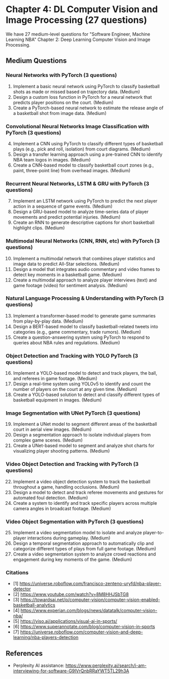 # Chapter 4: DL Computer Vision and Image Processing (27 questions)

We have 27 medium-level questions for "Software Engineer, Machine Learning NBA" Chapter 2: Deep Learning Computer Vision and Image Processing.

## Medium Questions

### Neural Networks with PyTorch (3 questions)

1. Implement a basic neural network using PyTorch to classify basketball shots as made or missed based on trajectory data. (Medium)
2. Design a custom loss function in PyTorch for a neural network that predicts player positions on the court. (Medium)
3. Create a PyTorch-based neural network to estimate the release angle of a basketball shot from image data. (Medium)

### Convolutional Neural Networks Image Classification with PyTorch (3 questions)

4. Implement a CNN using PyTorch to classify different types of basketball plays (e.g., pick and roll, isolation) from court diagrams. (Medium)
5. Design a transfer learning approach using a pre-trained CNN to identify NBA team logos in images. (Medium)
6. Create a CNN-based model to classify basketball court zones (e.g., paint, three-point line) from overhead images. (Medium)

### Recurrent Neural Networks, LSTM & GRU with PyTorch (3 questions)

7. Implement an LSTM network using PyTorch to predict the next player action in a sequence of game events. (Medium)
8. Design a GRU-based model to analyze time-series data of player movements and predict potential injuries. (Medium)
9. Create an RNN to generate descriptive captions for short basketball highlight clips. (Medium)

### Multimodal Neural Networks (CNN, RNN, etc) with PyTorch (3 questions)

10. Implement a multimodal network that combines player statistics and image data to predict All-Star selections. (Medium)
11. Design a model that integrates audio commentary and video frames to detect key moments in a basketball game. (Medium)
12. Create a multimodal approach to analyze player interviews (text) and game footage (video) for sentiment analysis. (Medium)

### Natural Language Processing & Understanding with PyTorch (3 questions)

13. Implement a transformer-based model to generate game summaries from play-by-play data. (Medium)
14. Design a BERT-based model to classify basketball-related tweets into categories (e.g., game commentary, trade rumors). (Medium)
15. Create a question-answering system using PyTorch to respond to queries about NBA rules and regulations. (Medium)

### Object Detection and Tracking with YOLO PyTorch (3 questions)

16. Implement a YOLO-based model to detect and track players, the ball, and referees in game footage. (Medium)
17. Design a real-time system using YOLOv5 to identify and count the number of players on the court at any given time. (Medium)
18. Create a YOLO-based solution to detect and classify different types of basketball equipment in images. (Medium)

### Image Segmentation with UNet PyTorch (3 questions)

19. Implement a UNet model to segment different areas of the basketball court in aerial view images. (Medium)
20. Design a segmentation approach to isolate individual players from complex game scenes. (Medium)
21. Create a UNet-based model to segment and analyze shot charts for visualizing player shooting patterns. (Medium)

### Video Object Detection and Tracking with PyTorch (3 questions)

22. Implement a video object detection system to track the basketball throughout a game, handling occlusions. (Medium)
23. Design a model to detect and track referee movements and gestures for automated foul detection. (Medium)
24. Create a system to identify and track specific players across multiple camera angles in broadcast footage. (Medium)

### Video Object Segmentation with PyTorch (3 questions)

25. Implement a video segmentation model to isolate and analyze player-to-player interactions during gameplay. (Medium)
26. Design a temporal segmentation approach to automatically clip and categorize different types of plays from full game footage. (Medium)
27. Create a video segmentation system to analyze crowd reactions and engagement during key moments of the game. (Medium)

### Citations

- [1] https://universe.roboflow.com/francisco-zenteno-uryfd/nba-player-detector
- [2] https://www.youtube.com/watch?v=8M8HHJSbTG8
- [3] https://towardsai.net/p/computer-vision/computer-vision-enabled-basketball-analytics
- [4] https://www.experian.com/blogs/news/datatalk/computer-vision-nba/
- [5] https://viso.ai/applications/visual-ai-in-sports/
- [6] https://www.superannotate.com/blog/computer-vision-in-sports
- [7] https://universe.roboflow.com/computer-vision-and-deep-learning/nba-players-detection

## References

- Perplexity AI assistance: https://www.perplexity.ai/search/i-am-interviewing-for-software-G9IVrQnbRRaYWT5TL29h3A


